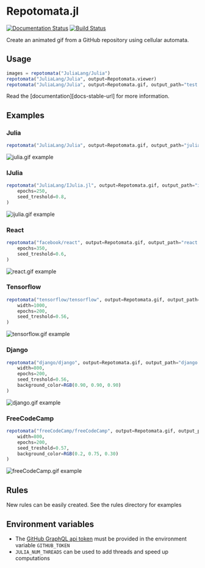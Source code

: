 # Repotomata.jl

[![Documentation Status](https://readthedocs.org/projects/ansicolortags/badge/?version=latest)](https://nauss.github.io/Repotomata/dev) [![Build Status](https://travis-ci.org/Nauss/Repotomata.svg?branch=main)](https://travis-ci.org/Nauss/Repotomata)

Create an animated gif from a GitHub repository using cellular automata.

## Usage

```julia
images = repotomata("JuliaLang/Julia")
repotomata("JuliaLang/Julia", output=Repotomata.viewer)
repotomata("JuliaLang/Julia", output=Repotomata.gif, output_path="test.gif")
```

Read the [documentation][docs-stable-url] for more information.

## Examples

### Julia

```julia
repotomata("JuliaLang/Julia", output=Repotomata.gif, output_path="julia.gif")
```

![julia.gif example](./assets/examples/julia.gif)

### IJulia

```julia
repotomata("JuliaLang/IJulia.jl", output=Repotomata.gif, output_path="ijulia.gif",
    epochs=250,
    seed_treshold=0.8,
)
```

![ijulia.gif example](./assets/examples/ijulia.gif)

### React

```julia
repotomata("facebook/react", output=Repotomata.gif, output_path="react.gif",
    epochs=350,
    seed_treshold=0.6,
)
```

![react.gif example](./assets/examples/react.gif)

### Tensorflow

```julia
repotomata("tensorflow/tensorflow", output=Repotomata.gif, output_path="tensorflow.gif",
    width=1000,
    epochs=200,
    seed_treshold=0.56,
)
```

![tensorflow.gif example](./assets/examples/tensorflow.gif)

### Django

```julia
repotomata("django/django", output=Repotomata.gif, output_path="django.gif",
    width=800,
    epochs=200,
    seed_treshold=0.56,
    background_color=RGB(0.90, 0.90, 0.90)
)
```

![django.gif example](./assets/examples/django.gif)

### FreeCodeCamp

```julia
repotomata("freeCodeCamp/freeCodeCamp", output=Repotomata.gif, output_path="freeCodeCamp.gif",
    width=800,
    epochs=200,
    seed_treshold=0.57,
    background_color=RGB(0.2, 0.75, 0.30)
)
```

![freeCodeCamp.gif example](./assets/examples/freeCodeCamp.gif)

## Rules

New rules can be easily created. See the rules directory for examples

## Environment variables

- The [GitHub GraphQL api token](https://docs.github.com/en/free-pro-team@latest/github/authenticating-to-github/creating-a-personal-access-token) must be provided in the environment variable `GITHUB_TOKEN`
- `JULIA_NUM_THREADS` can be used to add threads and speed up computations
